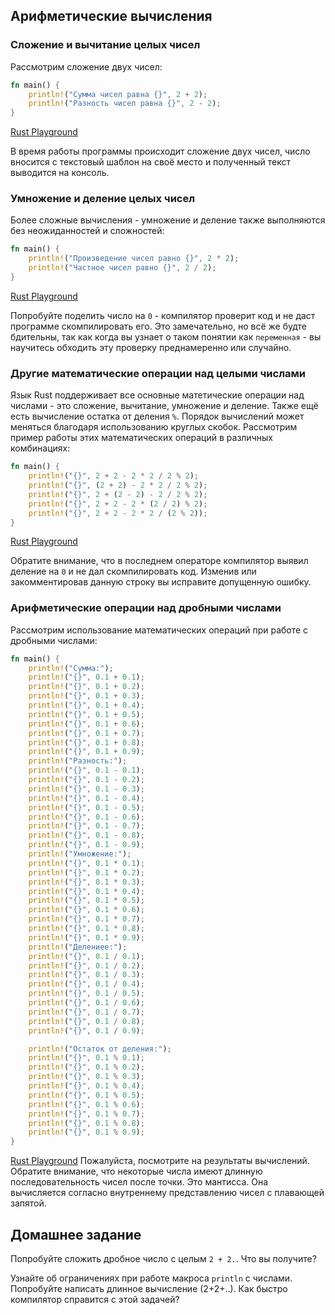 ## Арифметические вычисления

### Сложение и вычитание целых чисел

Рассмотрим сложение двух чисел:

```rust
fn main() {
    println!("Сумма чисел равна {}", 2 + 2);
    println!("Разность чисел равна {}", 2 - 2);
}

```
[Rust Playground](https://play.rust-lang.org/?gist=3f1bbf00d7f7f6ee1627d3f0da6c25e0&version=stable&mode=debug&edition=2015)

В время работы программы происходит сложение двух чисел, число вносится с текстовый шаблон на своё место и полученный текст 
выводится на консоль.

### Умножение и деление целых чисел

Более сложные вычисления - умножение и деление также выполняются без неожиданностей и сложностей:
```rust
fn main() {
    println!("Произведение чисел равно {}", 2 * 2);
    println!("Частное чисел равно {}", 2 / 2);
}
```
[Rust Playground](https://play.rust-lang.org/?gist=da3950e28d526415868fd78ad63b53fb&version=stable&mode=debug&edition=2015)

Попробуйте поделить число на `0` - компилятор проверит код и не даст программе скомпилировать его. Это замечательно, но всё же будте бдительны, 
так как когда вы узнает о таком понятии как `переменная` - вы научитесь обходить эту проверку преднамеренно или случайно.

### Другие математические операции над целыми числами

Язык Rust поддерживает все основные матетические операции над числами - это сложение, вычитание, умножение и деление. Также ещё есть 
вычисление остатка от деления `%`. Порядок вычислений может меняться благодаря использованию круглых скобок.
Рассмотрим пример работы этих математических операций в различных комбинациях:

```rust
fn main() {
    println!("{}", 2 + 2 - 2 * 2 / 2 % 2);
    println!("{}", (2 + 2) - 2 * 2 / 2 % 2);
    println!("{}", 2 + (2 - 2) - 2 / 2 % 2);
    println!("{}", 2 + 2 - 2 * (2 / 2) % 2);
    println!("{}", 2 + 2 - 2 * 2 / (2 % 2));
}
```
[Rust Playground](https://play.rust-lang.org/?gist=6f5dfc5133fe395abf6bf8fa349f769e&version=stable&mode=debug&edition=2015)

Обратите внимание, что в последнем операторе компилятор выявил деление на `0` и не дал скомпилировать код. Изменив или закомментировав
данную строку вы исправите допущенную ошибку.


### Арифметические операции над дробными числами

Рассмотрим использование математических операций при работе с дробными числами:

```rust
fn main() {
    println!("Сумма:");
    println!("{}", 0.1 + 0.1);
    println!("{}", 0.1 + 0.2);
    println!("{}", 0.1 + 0.3);
    println!("{}", 0.1 + 0.4);
    println!("{}", 0.1 + 0.5);
    println!("{}", 0.1 + 0.6);
    println!("{}", 0.1 + 0.7);
    println!("{}", 0.1 + 0.8);
    println!("{}", 0.1 + 0.9);
    println!("Разность:");
    println!("{}", 0.1 - 0.1);
    println!("{}", 0.1 - 0.2);
    println!("{}", 0.1 - 0.3);
    println!("{}", 0.1 - 0.4);
    println!("{}", 0.1 - 0.5);
    println!("{}", 0.1 - 0.6);
    println!("{}", 0.1 - 0.7);
    println!("{}", 0.1 - 0.8);
    println!("{}", 0.1 - 0.9);
    println!("Умножение:");
    println!("{}", 0.1 * 0.1);
    println!("{}", 0.1 * 0.2);
    println!("{}", 0.1 * 0.3);
    println!("{}", 0.1 * 0.4);
    println!("{}", 0.1 * 0.5);
    println!("{}", 0.1 * 0.6);
    println!("{}", 0.1 * 0.7);
    println!("{}", 0.1 * 0.8);
    println!("{}", 0.1 * 0.9);
    println!("Делениее:");
    println!("{}", 0.1 / 0.1);
    println!("{}", 0.1 / 0.2);
    println!("{}", 0.1 / 0.3);
    println!("{}", 0.1 / 0.4);
    println!("{}", 0.1 / 0.5);
    println!("{}", 0.1 / 0.6);
    println!("{}", 0.1 / 0.7);
    println!("{}", 0.1 / 0.8);
    println!("{}", 0.1 / 0.9);

    println!("Остаток от деления:");
    println!("{}", 0.1 % 0.1);
    println!("{}", 0.1 % 0.2);
    println!("{}", 0.1 % 0.3);
    println!("{}", 0.1 % 0.4);
    println!("{}", 0.1 % 0.5);
    println!("{}", 0.1 % 0.6);
    println!("{}", 0.1 % 0.7);
    println!("{}", 0.1 % 0.8);
    println!("{}", 0.1 % 0.9);
}

```
[Rust Playground](https://play.rust-lang.org/?gist=aaa63d665019734dcacb2d4c368832d5&version=stable&mode=debug&edition=2015)
Пожалуйста, посмотрите на результаты вычислений. Обратите внимание, что некоторые числа имеют длинную последовательность чисел 
после точки. Это мантисса. Она вычисляется согласно внутреннему представлению чисел с плавающей запятой. 

## Домашнее задание
Попробуйте сложить дробное число с целым `2 + 2.`. Что вы получите?

Узнайте об ограничениях при работе макроса `println`  с числами. Попробуйте написать длинное вычисление (2+2+..). Как быстро 
компилятор справится с этой задачей?

